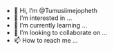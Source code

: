 - 👋 Hi, I’m @Tumusiimejopheth
- 👀 I’m interested in ...
- 🌱 I’m currently learning ...
- 💞️ I’m looking to collaborate on ...
- 📫 How to reach me ...

<!---
Tumusiimejopheth/Tumusiimejopheth is a ✨ special ✨ repository because its `README.md` (this file) appears on your GitHub profile.
You can click the Preview link to take a look at your changes.
--->
